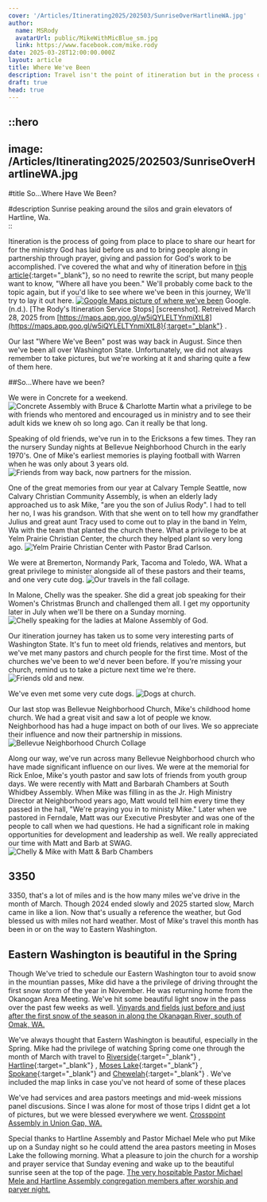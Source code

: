 ```yaml
---
cover: '/Articles/Itinerating2025/202503/SunriseOverHartlineWA.jpg'
author:
  name: MSRody
  avatarUrl: public/MikeWithMicBlue_sm.jpg
  link: https://www.facebook.com/mike.rody
date: 2025-03-28T12:00:00.000Z
layout: article
title: Where We've Been
description: Travel isn't the point of itineration but in the process of meeting with pastors and church people where we've been become quite important.
draft: true
head: true
---
```


::hero
---
image: /Articles/Itinerating2025/202503/SunriseOverHartlineWA.jpg
---
#title
So...Where Have We Been?

#description
Sunrise peaking around the silos and grain elevators of Hartline, Wa.  
::

Itineration is the process of going from place to place to share our heart for for the ministry God has laid before us and to bring people along in partnership through prayer, giving and passion for God's work to be accomplished. I've covered the what and why of itineration before in [this article](https://therodys.com/articles/itineration-has-begun){:target="_blank"}, so no need to rewrite the script, but many people want to know, "Where all have you been." We'll probably come back to the topic again, but if you'd like to see where we've been in this journey, We'll try to lay it out here.
[![Google Maps picture of where we've been](/Articles/Itinerating2025/202503/20250331GMapsWhereWeveBeen.jpg)](https://maps.app.goo.gl/w5iQYLELTYnmiXtL8)
Google. (n.d.). [The Rody's Itineration Service Stops] [screenshot]. Retreived March 28, 2025 from [https://maps.app.goo.gl/w5iQYLELTYnmiXtL8](https://maps.app.goo.gl/w5iQYLELTYnmiXtL8){:target="_blank"} .

Our last "Where We've Been" post was way back in August. Since then we've been all over Washington State. Unfortunately, we did not always remember to take pictures, but we're working at it and sharing quite a few of them here. 
  
##So...Where have we been?

We were in Concrete for a weekend.
![Concrete Assembly with Bruce & Charlotte Martin](/Articles/Itinerating2024/202412/ConcreterCollage.png)
what a privilege to be with friends who mentored and encouraged us in ministry and to see their adult kids we knew oh so long ago. Can it really be that long.

Speaking of old friends, we've run in to the Ericksons a few times. They ran the nursery Sunday nights at Bellevue Neighborhood Church in the early 1970's. One of Mike's earliest memories is playing football with Warren when he was only about 3 years old.
![Friends from way back, now partners for the mission.](/Articles/Itinerating2024/202412/FriendsFromWayback.jpg)

One of the great memories from our year at Calvary Temple Seattle, now Calvary Christian Community Assembly, is when an elderly lady approached us to ask Mike, "are you the son of Julius Rody".  I had to tell her no, I was his grandson.  With that she went on to tell how my grandfather Julius and great aunt Tracy used to come out to play in the band in Yelm, Wa with the team that planted the church there. What a privilege to be at Yelm Prairie Christian Center, the church they helped plant so very long ago.
![Yelm Prairie Christian Center with Pastor Brad Carlson.](/Articles/Itinerating2024/202412/YelmPrairieCC.jpg)

We were at Bremerton, Normandy Park, Tacoma and Toledo, WA. What a great privilege to minister alongside all of these pastors and their teams, and one very cute dog.
![Our travels in the fall collage.](/Articles/Itinerating2024/202412/PastorCollage.png)

In Malone, Chelly was the speaker. She did a great job speaking for their Women's Christmas Brunch and challenged them all.  I get my opportunity later in July when we'll be there on a Sunday morning.
![Chelly speaking for the ladies at Malone Assembly of God.](/Articles/Itinerating2024/202412/ChellySpeakingChristmasMalone.jpg)

Our itineration journey has taken us to some very interesting parts of Washington State.  It's fun to meet old friends, relatives and mentors, but we've met many pastors and church people for the first time. Most of the churches we've been to we'd never been before. If you're missing your church, remind us to take a picture next time we're there.
![Friends old and new.](/Articles/Itinerating2025/202503/PeopleWeveSeenWinter24-25Collage.png)

We've even met some very cute dogs.
![Dogs at church.](/Articles/Itinerating2025/202503/DocCollageWinter.png)

Our last stop was Bellevue Neighborhood Church, Mike's childhood home church. We had a great visit and saw a lot of people we know. Neighborhood has had a huge impact on both of our lives. We so appreciate their influence and now their partnership in missions.
![Bellevue Neighborhood Church Collage](/Articles/Itinerating2025/202503/BNCCollage.png)

Along our way, we've run across many Bellevue Neighborhood church who have made significant influence on our lives. We were at the memorial for Rick Enloe, Mike's youth pastor and saw lots of friends from youth group days. We were recently with Matt and Barbarah Chambers at South Whidbey Assembly. When Mike was filling in as the Jr. High Ministry Director at Neighborhood years ago, Matt would tell him every time they passed in the hall, "We're praying you in to ministy Mike." Later when we pastored in Ferndale, Matt was our Executive Presbyter and was one of the people to call when we had questions. He had a significant role in making opportunities for development and leadership as well. We really appreciated our time with Matt and Barb at SWAG.
![Chelly & Mike with Matt & Barb Chambers](/Articles/Itinerating2025/202503/WithMattAndBarbChambers.jpg)

## 3350

3350, that's a lot of miles and is the how many miles we've drive in the month of March. Though 2024 ended slowly and 2025 started slow, March came in like a lion. Now that's usually a reference the weather, but God blessed us with miles not hard weather. Most of Mike's travel this month has been in or on the way to Eastern Washington.

## Eastern Washington is beautiful in the Spring
Though We've tried to schedule our Eastern Washington tour to avoid snow in the mountian passes, Mike did have a the privilege of driving throught the first snow storm of the year in November. He was returning home from the Okanogan Area Meeting. We've hit some beautiful light snow in the pass over the past few weeks as well.
[Vinyards and fields just before and just after the first snow of the season in along the Okanagan River, south of Omak, WA.](/Articles/Itinerating2025/202503/FieldCollage.png)

We've always thought that Eastern Washington is beautiful, especially in the Spring. Mike had the privilege of watching Spring come one through the month of March with travel to [Riverside](https://maps.app.goo.gl/ekW1Xa5ryChZzM197){:target="_blank"} , [Hartline](https://maps.app.goo.gl/UBYCjh3DAtCwkS9b7){:target="_blank"} , [Moses Lake](https://maps.app.goo.gl/kNjjnPC3C5BeSs33A){:target="_blank"} , [Spokane](https://maps.app.goo.gl/rVhw68Xf9HmW7aPz6){:target="_blank"}  and [Chewelah](https://maps.app.goo.gl/Ss6R95XwFNZk5jQn8){:target="_blank"} . We've included the map links in case you've not heard of some of these places

We've had services and area pastors meetings and mid-week missions panel discusions. Since I was alone for most of those trips I didnt get a lot of pictures, but we were blessed everywhere we went. 
[Crosspoint Assembly in Union Gap, WA.](/Articles/Itinerating2025/202503/Crosspoint.jpg)

Special thanks to Hartline Assembly and Pastor Michael Mele who put Mike up on a Sunday night so he could attend the area pastors meeting in Moses Lake the following morning.  What a pleasure to join the church for a worship and prayer service that Sunday evening and wake up to the beautiful sunrise seen at the top of the page.
[The very hospitable Pastor Michael Mele and Hartline Assembly congregation members after worship and paryer night.](/Articles/Itinerating2025/202503/Hartline.jpg)

